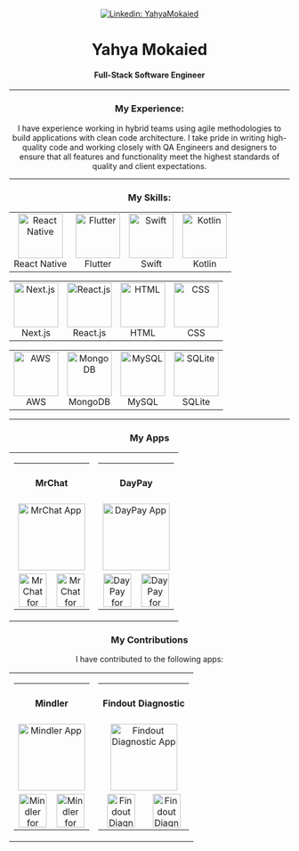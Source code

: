 
<p align="center">
  <a href="https://www.linkedin.com/in/yahyamokaied/">
    <img src="https://img.shields.io/badge/-CONNECT-blue?style=for-the-badge&logo=Linkedin" alt="Linkedin: YahyaMokaied"/>
  </a>
</p>


<h1 align="center">Yahya Mokaied</h1>
<h4 align="center">Full-Stack Software Engineer</h4>

<hr>

<h3 align="center">My Experience:</h3>
<p align="center">I have experience working in hybrid teams using agile methodologies to build applications with clean code architecture. I take pride in writing high-quality code and working closely with QA Engineers and designers to ensure that all features and functionality meet the highest standards of quality and client expectations.</p>

<hr>


<h3 align="center">My Skills:</h3>
<table align="center" border="0" cellspacing="20" cellpadding="20">
  <tr>
    <td align="center">
      <img src="https://www.vectorlogo.zone/logos/reactjs/reactjs-icon.svg" alt="React Native" width="80" height="80"/>
      <br />
      React Native
    </td>
    <td align="center">
      <img src="https://www.vectorlogo.zone/logos/flutterio/flutterio-icon.svg" alt="Flutter" width="80" height="80"/> 
      <br />
      Flutter
    </td>
    <td align="center">
      <img src="https://www.vectorlogo.zone/logos/swift/swift-icon.svg" alt="Swift" width="80" height="80"/> 
      <br />
      Swift
    </td>
    <td align="center">
      <img src="https://www.vectorlogo.zone/logos/kotlinlang/kotlinlang-icon.svg" alt="Kotlin" width="80" height="80"/> 
      <br />
      Kotlin
    </td>
  </tr>
</table>

<table align="center" border="0" cellspacing="20" cellpadding="20">
  <tr>
    <td align="center">
      <img src="https://upload.wikimedia.org/wikipedia/commons/8/8e/Nextjs-logo.svg" alt="Next.js" width="80" height="80"/>
      <br />
      Next.js
    </td>
    <td align="center">
      <img src="https://www.vectorlogo.zone/logos/reactjs/reactjs-icon.svg" alt="React.js" width="80" height="80"/> 
      <br />
      React.js
    </td>
    <td align="center">
      <img src="https://www.vectorlogo.zone/logos/w3_html5/w3_html5-icon.svg" alt="HTML" width="80" height="80"/> 
      <br />
      HTML
    </td>
    <td align="center">
      <img src="https://www.vectorlogo.zone/logos/netlifyapp_watercss/netlifyapp_watercss-icon.svg" alt="CSS" width="80" height="80"/> 
      <br />
      CSS
    </td>
  </tr>
</table>

<table align="center" border="0" cellspacing="20" cellpadding="20">
  <tr>
    <td align="center">
      <img src="https://www.vectorlogo.zone/logos/amazon_aws/amazon_aws-ar21.svg" alt="AWS" width="80" height="80"/> 
      <br />
      AWS
    </td>
    <td align="center">
      <img src="https://www.vectorlogo.zone/logos/mongodb/mongodb-icon.svg" alt="MongoDB" width="80" height="80"/> 
      <br />
      MongoDB
    </td>
    <td align="center">
      <img src="https://www.vectorlogo.zone/logos/mysql/mysql-icon.svg" alt="MySQL" width="80" height="80"/> 
      <br />
      MySQL
    </td>
    <td align="center">
      <img src="https://www.vectorlogo.zone/logos/sqlite/sqlite-icon.svg" alt="SQLite" width="80" height="80"/> 
      <br />
      SQLite
    </td>
  </tr>
</table>

<hr>

<h3 align="center">My Apps</h3>
<table align="center" border="0" cellspacing="20" cellpadding="20">
<tr>
<td align="center">
<table align="center" border="0" cellspacing="20" cellpadding="20">
<tr>
<td align="center" colspan="2">
<h4>MrChat</h4>
</td>
</tr>
<tr>
<td align="center" colspan="2">
<a href="https://apps.apple.com/us/app/daypay/id1642097718">
<img src="https://is4-ssl.mzstatic.com/image/thumb/Purple114/v4/5a/38/51/5a38512e-d070-a5de-cfdf-a12abd8e6e8e/AppIcon-0-0-1x_U007emarketing-0-0-0-6-0-0-sRGB-0-0-0-GLES2_U002c0-512MB-85-220-0-0.png/460x0w.webp" alt="MrChat App" width="120" height="120">
</a>
</td>
</tr>
<tr>
<td align="center">
<a href="#">
<img src="https://www.vectorlogo.zone/logos/google_play/google_play-icon.svg" alt="MrChat for Android" width="50" height="60">
</a>
</td>
<td align="center">
<a href="https://apps.apple.com/us/app/mrchat/id1529816665">
<img src="https://upload.wikimedia.org/wikipedia/commons/f/fa/Apple_logo_black.svg" alt="MrChat for iOS" width="50" height="60">
</a>
</td>
</tr>
</table>
</td>
<td align="center">
<table align="center" border="0" cellspacing="20" cellpadding="20">
<tr>
<td align="center" colspan="2">
<h4>DayPay</h4>
</td>
</tr>
<tr>
<td align="center" colspan="2">
<a href="https://apps.apple.com/us/app/daypay/id1642097718">
<img src="https://is2-ssl.mzstatic.com/image/thumb/Purple122/v4/73/fc/95/73fc9582-be68-058d-4449-ca24d9864bbe/AppIcon-0-0-1x_U007emarketing-0-0-0-7-0-0-sRGB-0-0-0-GLES2_U002c0-512MB-85-220-0-0.png/460x0w.webp" alt="DayPay App" width="120" height="120">
</a>
</td>
</tr>
<tr>
<td align="center">
<a href="https://play.google.com/store/apps/details?id=se.apphallen.daypay">
<img src="https://www.vectorlogo.zone/logos/google_play/google_play-icon.svg" alt="DayPay for Android" width="50" height="60">
</a>
</td>
<td align="center">
<a href="https://apps.apple.com/us/app/daypay/id1642097718">
<img src="https://upload.wikimedia.org/wikipedia/commons/f/fa/Apple_logo_black.svg" alt="DayPay for iOS" width="50" height="60">
</a>
</td>
</tr>
</table>
</td>
</tr>
</table>



<h3 align="center">My Contributions</h3>
<p align="center">I have contributed to the following apps:</p>
<table align="center" border="0" cellspacing="20" cellpadding="20">
<tr>
<td align="center">
<table align="center" border="0" cellspacing="20" cellpadding="20">
<tr>
<td align="center" colspan="2">
<h4>Mindler</h4>
</td>
</tr>
<tr>
<td align="center" colspan="2">
<img src="https://is2-ssl.mzstatic.com/image/thumb/Purple126/v4/21/53/3f/21533f9a-9897-8462-34c0-d769b9cfa8fb/AppIcon-0-0-1x_U007emarketing-0-0-0-10-0-0-sRGB-0-0-0-GLES2_U002c0-512MB-85-220-0-0.png/460x0w.webp" alt="Mindler App" width="120" height="120">
</td>
</tr>
<tr>
<td align="center">
<a href="#">
<img src="https://www.vectorlogo.zone/logos/google_play/google_play-icon.svg" alt="Mindler for Android" width="50" height="60">
</a>
</td>
<td align="center">
<a href="https://apps.apple.com/se/app/mindler/id1370802363">
<img src="https://upload.wikimedia.org/wikipedia/commons/f/fa/Apple_logo_black.svg" alt="Mindler for iOS" width="50" height="60">
</a>
</td>
</tr>
</table>
</td>
<td align="center">
<table align="center" border="0" cellspacing="20" cellpadding="20">
<tr>
<td align="center" colspan="2">
<h4>Findout Diagnostic</h4>
</td>
</tr>
<tr>
<td align="center" colspan="2">
<img src="https://is2-ssl.mzstatic.com/image/thumb/Purple123/v4/80/bf/ff/80bfff73-a200-958e-32de-0a59d11a536a/AppIcon-0-0-1x_U007emarketing-0-0-0-5-0-0-sRGB-0-0-0-GLES2_U002c0-512MB-85-220-0-0.png/460x0w.webp" alt="Findout Diagnostic App" width="120" height="120">
</td>
</tr>
<tr>
<td align="center">
<a href="#">
<img src="https://www.vectorlogo.zone/logos/google_play/google_play-icon.svg" alt="Findout Diagnostic for Android" width="50" height="60">
</a>
</td>
<td align="center">
<a href="https://apps.apple.com/se/app/findout-diagnostic/id1315956369?l=en">
<img src="https://upload.wikimedia.org/wikipedia/commons/f/fa/Apple_logo_black.svg" alt="Findout Diagnostic for iOS" width="50" height="60">
</a>
</td>
</tr>
</table>
</td>
</tr>
</table>
